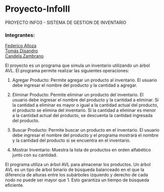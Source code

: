 # Proyecto-InfoIII
PROYECTO INFO3 - SISTEMA DE GESTION DE INVENTARIO

### Integrantes:

[Federico Alloza](https://github.com/fedealloza)<br>
[Tomás Disandro](https://github.com/termocapocha)<br>
[Candela Zambrano](https://github.com/candeZ)

El proyecto es un programa que simula un inventario utilizando un árbol AVL. El programa permite realizar las siguientes operaciones: 
 
1. Agregar Producto: Permite agregar un producto al inventario. El usuario debe ingresar el nombre del producto y la cantidad a agregar. 
 
2. Eliminar Producto: Permite eliminar un producto del inventario. El usuario debe ingresar el nombre del producto y la cantidad a eliminar. Si la cantidad a eliminar es mayor o igual a la cantidad actual del producto, el producto se elimina del inventario. Si la cantidad a eliminar es menor a la cantidad actual del producto, se descuenta la cantidad ingresada del producto. 
 
3. Buscar Producto: Permite buscar un producto en el inventario. El usuario debe ingresar el nombre del producto y el programa mostrará el nombre y la cantidad del producto si se encuentra en el inventario. 
 
4. Mostrar Inventario: Muestra la lista de productos en orden alfabético junto con su cantidad. 
 
El programa utiliza un árbol AVL para almacenar los productos. Un árbol AVL es un tipo de árbol binario de búsqueda balanceado en el que la diferencia de alturas entre los subárboles izquierdo y derecho de cada nodo no puede ser mayor que 1. Esto garantiza un tiempo de búsqueda eficiente.

